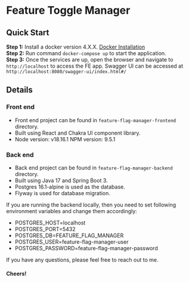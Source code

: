 # Feature Toggle Manager

## Quick Start
<b>Step 1:</b> Install a docker version 4.X.X. [Docker Installation](https://docs.docker.com/get-docker/) \
<b>Step 2:</b> Run command `docker-compose up` to start the application. \
<b>Step 3:</b> Once the services are up, open the browser and navigate to `http://localhost` to access the FE app. Swagger UI can be accessed at `http://localhost:8080/swagger-ui/index.html#/`

## Details
### Front end
 - Front end project can be found in `feature-flag-manager-frontend` directory.
 - Built using React and Chakra UI component library.
 - Node version: v18.16.1 NPM version: 9.5.1

### Back end
 - Back end project can be found in `feature-flag-manager-backend` directory.
 - Built using Java 17 and Spring Boot 3.
 - Postgres 16.1-alpine is used as the database.
 - Flyway is used for database migration.

If you are running the backend locally, then you need to set following environment variables and change them accordingly:
- POSTGRES_HOST=localhost
- POSTGRES_PORT=5432
- POSTGRES_DB=FEATURE_FLAG_MANAGER
- POSTGRES_USER=feature-flag-manager-user
- POSTGRES_PASSWORD=feature-flag-manager-password

If you have any questions, please feel free to reach out to me.

#### Cheers!
